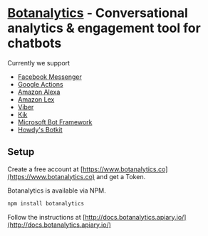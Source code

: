 # [Botanalytics](https://botanalytics.co) - Conversational analytics & engagement tool for chatbots

Currently we support


* [Facebook Messenger](http://docs.botanalytics.apiary.io/)
* [Google Actions](http://docs.botanalytics.apiary.io/)
* [Amazon Alexa](http://docs.botanalytics.apiary.io/)
* [Amazon Lex](http://docs.botanalytics.apiary.io/)
* [Viber](http://docs.botanalytics.apiary.io/)
* [Kik](http://docs.botanalytics.apiary.io/)
* [Microsoft Bot Framework](http://docs.botanalytics.apiary.io/)
* [Howdy's Botkit](http://docs.botanalytics.apiary.io/)

## Setup

Create a free account at [https://www.botanalytics.co](https://www.botanalytics.co) and get a Token.

Botanalytics is available via NPM.

```bash
npm install botanalytics
```

Follow the instructions at [http://docs.botanalytics.apiary.io/](http://docs.botanalytics.apiary.io/)

